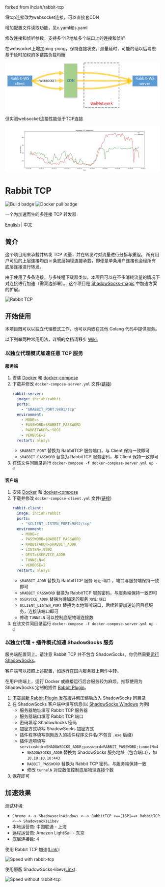 forked from ihciah/rabbit-tcp

将tcp连接改为websocket连接，可以直接套CDN

增加配置文件读取功能，见c.yaml和s.yaml

修改连接和侦听参数，支持多个IP地址多个端口上的连接和侦听

在websocket上增加ping-pong，保持连接状态，测量延时，可能的话以后考虑基于延时加权的多链路负载均衡

![rabbit-websocket](https://github.com/aagun1234/rabbit-mtcp-ws/blob/main/20250717.png)

但实测websocket连接性能低于TCP连接

![Speed-rabbit-websocket](https://github.com/aagun1234/rabbit-mtcp-ws/blob/main/test.jpg)

# Rabbit TCP

![Build badge](https://github.com/aagun1234/rabbit-tcp/workflows/Build/badge.svg) ![Docker pull badge](https://img.shields.io/docker/pulls/ihciah/rabbit)

一个为加速而生的多连接 TCP 转发器

[English](README.MD) | 中文

## 简介

这个项目用来承载并转发 TCP 流量，并在转发时对流量进行分拆与重组。
所有用户可见的上层连接均由 `N` 条底层物理连接承载，即便是单条用户连接也会经所有底层连接进行转发。

由于使用了多条连接，与多线程下载器类似，本项目可以在不多消耗流量的情况下对连接进行加速（需双边部署）。
这个项目是 [ShadowSocks-magic](https://github.com/ihciah/go-shadowsocks-magic) 中加速方案的扩展。

![Rabbit TCP](.github/resources/rabbit-tcp.svg)

## 开始使用
本项目既可以以独立代理模式工作，也可以内嵌在其他 Golang 代码中提供服务。

以下列举两种常用用法，详细的文档请移步 [Wiki](https://github.com/aagun1234/rabbit-tcp/wiki)。

### 以独立代理模式加速任意 TCP 服务
#### 服务端
1. 安装 [Docker](https://docs.docker.com/install/linux/docker-ce/debian/#install-using-the-convenience-script) 和 [docker-compose](https://docs.docker.com/compose/install/)
2. 下载并修改 `docker-compose-server.yml` 文件([链接](https://github.com/aagun1234/rabbit-tcp/raw/master/docker-compose-server.yml))
    ```yaml
    rabbit-server:
      image: ihciah/rabbit
      ports:
        - "$RABBIT_PORT:9891/tcp"
      environment:
        - MODE=s
        - PASSWORD=$RABBIT_PASSWORD
        - RABBITADDR=:9891
        - VERBOSE=2
      restart: always
    ```
   - `$RABBIT_PORT` 替换为 RabbitTCP 服务端口，与 Client 保持一致即可
   - `$RABBIT_PASSWORD` 替换为 RabbitTCP 服务密码，与 Client 保持一致即可
3. 在该文件同目录运行 `docker-compose -f docker-compose-server.yml up -d`

#### 客户端
1. 安装 [Docker](https://docs.docker.com/install/linux/docker-ce/debian/#install-using-the-convenience-script) 和 [docker-compose](https://docs.docker.com/compose/install/)
2. 下载并修改 `docker-compose-client.yml` 文件([链接](https://github.com/aagun1234/rabbit-tcp/raw/master/docker-compose-client.yml))
    ```yaml
    rabbit-client:
      image: ihciah/rabbit
      ports:
        - "$CLIENT_LISTEN_PORT:9892/tcp"
      environment:
        - MODE=c
        - PASSWORD=$RABBIT_PASSWORD
        - RABBITADDR=$RABBIT_ADDR
        - LISTEN=:9892
        - DEST=$SERVICE_ADDR
        - TUNNELN=6
        - VERBOSE=2
      restart: always
    ```
   - `$RABBIT_ADDR` 替换为 RabbitTCP 服务 `地址:端口` ，端口与服务端保持一致即可
   - `$RABBIT_PASSWORD` 替换为 RabbitTCP 服务密码，与服务端保持一致即可
   - `$SERVICE_ADDR` 替换为待加速的服务 `地址:端口` 
   - `$CLIENT_LISTEN_PORT` 替换为本地监听端口，后续若要加速访问目标服务，连接该端口即可
   - 修改 `TUNNELN` 可以控制底层物理连接数
3. 在该文件同目录运行 `docker-compose -f docker-compose-server.yml up -d`

### 以独立代理 + 插件模式加速 ShadowSocks 服务
服务端配置同上。请注意 Rabbit TCP 并不包含 ShadowSocks，你仍然需要[运行 ShadowSocks](https://github.com/shadowsocks/shadowsocks-libev/blob/master/docker/alpine/docker-compose.yml)。

客户端可以按照上述配置，如运行在国内服务器上用作中转。

在用户终端上，运行 Docker 或直接运行后台服务较为麻烦。推荐使用为 ShadowSocks 定制的插件 [Rabbit Plugin](https://github.com/ihciah/rabbit-plugin)。

1. [下载最新 Rabbit Plugin 发布版](https://github.com/ihciah/rabbit-plugin/releases)并解压缩后放入 ShadowSocks 同目录
2. 在 ShadowSocks 客户端中填写信息(以 [ShadowSocks Windows](https://github.com/shadowsocks/shadowsocks-windows) 为例)
    - 服务器地址填写 Rabbit TCP 服务器
    - 服务器端口填写 Rabbit TCP 端口
    - 密码填写 ShadowSocks 密码
    - 加密方式填写 ShadowSocks 加密方式
    - 插件程序填写刚刚放入的插件程序文件名(不包含 `.exe` 后缀)
    - 插件选项填写 `serviceAddr=SHADOWSOCKS_ADDR;password=RABBIT_PASSWORD;tunnelN=4`
        - `SHADOWSOCKS_ADDR` 替换为 ShadowSocks 服务地址（包含端口），如 `10.10.10.10:443`
        - `RABBIT_PASSWORD` 替换为 Rabbit TCP 密码，与服务端保持一致
        - 修改 `tunnelN` 对应数值控制底层物理连接个数
3. 保存即可

## 加速效果

测试环境:

- `Chrome <--> ShadowsocksWindows <--> RabbitTCP <==[ISP]==> RabbitTCP <--> ShadowsocksLibev`
- 本地运营商: 中国联通 - 上海
- 远程运营商: Amazon LightSail - 东京
- 底层连接数: 4


使用 Rabbit TCP 加速([Link](https://www.speedtest.net/result/8667412671)):

![Speed with rabbit-tcp](.github/resources/SpeedWithRabbit.jpg)

使用原版 ShadowSocks-libev([Link](https://www.speedtest.net/result/8667415664)):

![Speed without rabbit-tcp](.github/resources/SpeedWithoutRabbit.jpg)

